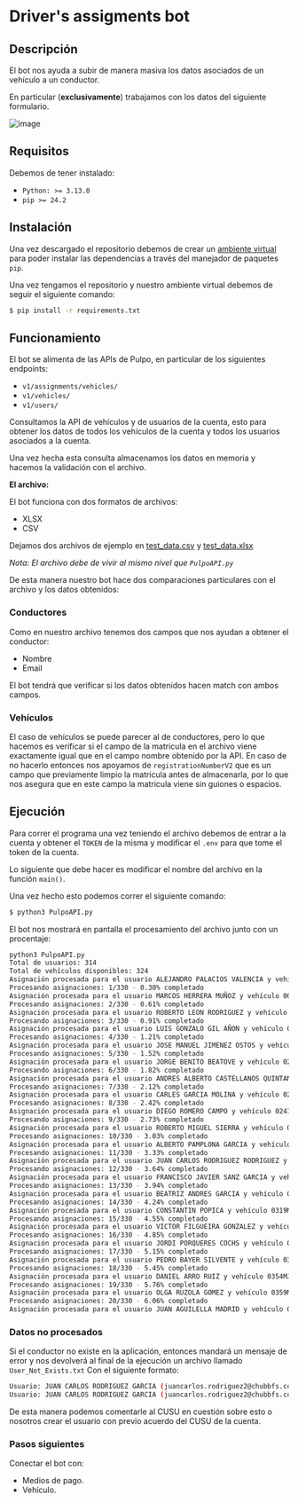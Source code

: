 # Driver's assigments bot

## Descripción

El bot nos ayuda a subir de manera masiva los datos asociados de un vehículo a 
un conductor.

En particular (**exclusivamente**) trabajamos con los datos del siguiente 
formulario.

![image](https://github.com/user-attachments/assets/cb937c6a-b458-495a-9445-14506232ea5b)

## Requisitos

Debemos de tener instalado: 

* `Python: >= 3.13.0`
* `pip >= 24.2`

## Instalación

Una vez descargado el repositorio debemos de crear un [ambiente virtual](https://docs.python.org/3/library/venv.html) para poder instalar las dependencias
a través del manejador de paquetes `pip`.

Una vez tengamos el repositorio y nuestro ambiente virtual debemos de seguir el 
siguiente comando:

```bash
$ pip install -r requirements.txt
```

## Funcionamiento

El bot se alimenta de las APIs de Pulpo, en particular de los siguientes 
endpoints:

* `v1/assignments/vehicles/`
* `v1/vehicles/`
* `v1/users/`

Consultamos la API de vehículos y de usuarios de la cuenta, esto para obtener 
los datos de todos los vehículos de la cuenta y todos los usuarios asociados a 
la cuenta.

Una vez hecha esta consulta almacenamos los datos en memoria y hacemos la 
validación con el archivo.

**El archivo:**

El bot funciona con dos formatos de archivos:

* XLSX
* CSV

Dejamos dos archivos de ejemplo en [test_data.csv](https://github.com/pulpomatic/support-automation-lab/blob/main/assignments-bot/test_data.csv) y 
[test_data.xlsx](https://github.com/pulpomatic/support-automation-lab/blob/main/assignments-bot/test_data.xlsx) 

_Nota: El archivo debe de vivir al mismo nivel que `PulpoAPI.py`_

De esta manera nuestro bot hace dos comparaciones particulares con el archivo y 
los datos obtenidos:

### Conductores

Como en nuestro archivo tenemos dos campos que nos ayudan a obtener el 
conductor:

* Nombre
* Email

El bot tendrá que verificar si los datos obtenidos hacen match con ambos campos.

### Vehículos

El caso de vehículos se puede parecer al de conductores, pero lo que hacemos es 
verificar si el campo de la matricula en el archivo viene exactamente igual que 
en el campo nombre obtenido por la API. En caso de no hacerlo entonces nos 
apoyamos de `registrationNumberV2` que es un campo que previamente limpio la
matricula antes de almacenarla, por lo que nos asegura que en este campo la
matricula viene sin guiones o espacios.

## Ejecución

Para correr el programa una vez teniendo el archivo debemos de entrar a la cuenta y obtener
el `TOKEN` de la misma y modificar el `.env` para que tome el token de la cuenta.

Lo siguiente que debe hacer es modificar el nombre del archivo en la función `main()`.

Una vez hecho esto podemos correr el siguiente comando:

```bash
$ python3 PulpoAPI.py
```

El bot nos mostrará en pantalla el procesamiento del archivo junto con un procentaje:

```bash
python3 PulpoAPI.py
Total de usuarios: 314
Total de vehículos disponibles: 324
Asignación procesada para el usuario ALEJANDRO PALACIOS VALENCIA y vehículo 0029MTN
Procesando asignaciones: 1/330 - 0.30% completado
Asignación procesada para el usuario MARCOS HERRERA MUÑOZ y vehículo 0046LNJ
Procesando asignaciones: 2/330 - 0.61% completado
Asignación procesada para el usuario ROBERTO LEON RODRIGUEZ y vehículo 0118LNJ
Procesando asignaciones: 3/330 - 0.91% completado
Asignación procesada para el usuario LUIS GONZALO GIL AÑON y vehículo 0134LNJ
Procesando asignaciones: 4/330 - 1.21% completado
Asignación procesada para el usuario JOSE MANUEL JIMENEZ OSTOS y vehículo 0196LCM
Procesando asignaciones: 5/330 - 1.52% completado
Asignación procesada para el usuario JORGE BENITO BEATOVE y vehículo 0214LNT
Procesando asignaciones: 6/330 - 1.82% completado
Asignación procesada para el usuario ANDRES ALBERTO CASTELLANOS QUINTANA y vehículo 0218-KYZ
Procesando asignaciones: 7/330 - 2.12% completado
Asignación procesada para el usuario CARLES GARCIA MOLINA y vehículo 0236LNT
Procesando asignaciones: 8/330 - 2.42% completado
Asignación procesada para el usuario DIEGO ROMERO CAMPO y vehículo 0241LNT
Procesando asignaciones: 9/330 - 2.73% completado
Asignación procesada para el usuario ROBERTO MIGUEL SIERRA y vehículo 0252LNT
Procesando asignaciones: 10/330 - 3.03% completado
Asignación procesada para el usuario ALBERTO PAMPLONA GARCIA y vehículo 0252MBZ
Procesando asignaciones: 11/330 - 3.33% completado
Asignación procesada para el usuario JUAN CARLOS RODRIGUEZ RODRIGUEZ y vehículo 0273LNT
Procesando asignaciones: 12/330 - 3.64% completado
Asignación procesada para el usuario FRANCISCO JAVIER SANZ GARCIA y vehículo 0282MBZ
Procesando asignaciones: 13/330 - 3.94% completado
Asignación procesada para el usuario BEATRIZ ANDRES GARCIA y vehículo 0303MKJ
Procesando asignaciones: 14/330 - 4.24% completado
Asignación procesada para el usuario CONSTANTIN POPICA y vehículo 0319MBZ
Procesando asignaciones: 15/330 - 4.55% completado
Asignación procesada para el usuario VICTOR FILGUEIRA GONZALEZ y vehículo 0320MJD
Procesando asignaciones: 16/330 - 4.85% completado
Asignación procesada para el usuario JORDI PORQUERES COCHS y vehículo 0351MJD
Procesando asignaciones: 17/330 - 5.15% completado
Asignación procesada para el usuario PEDRO BAYER SILVENTE y vehículo 0353MJD
Procesando asignaciones: 18/330 - 5.45% completado
Asignación procesada para el usuario DANIEL ARRO RUIZ y vehículo 0354MJD
Procesando asignaciones: 19/330 - 5.76% completado
Asignación procesada para el usuario OLGA RUZOLA GOMEZ y vehículo 0359MJD
Procesando asignaciones: 20/330 - 6.06% completado
Asignación procesada para el usuario JUAN AGUILELLA MADRID y vehículo 0452LNS
```

### Datos no procesados

Si el conductor no existe en la aplicación, entonces mandará un mensaje de error y nos 
devolverá al final de la ejecución un archivo llamado `User_Not_Exists.txt`
Con el siguiente formato:

```bash
Usuario: JUAN CARLOS RODRIGUEZ GARCIA (juancarlos.rodriguez2@chubbfs.com) - Asignación no procesada: {'startDate': '2024-08-14T00:00:00.000Z', 'endDate': None, 'userId': None, 'vehicleId': None, 'odometer': 0}
Usuario: JUAN CARLOS RODRIGUEZ GARCIA (juancarlos.rodriguez2@chubbfs.com) - Asignación no procesada: {'startDate': '2024-08-14T00:00:00.000Z', 'endDate': None, 'userId': None, 'vehicleId': None, 'odometer': 0}
```

De esta manera podemos comentarle al CUSU en cuestión sobre esto o nosotros crear el 
usuario con previo acuerdo del CUSU de la cuenta.


### Pasos siguientes

Conectar el bot con:

* Medios de pago.
* Vehículo.

